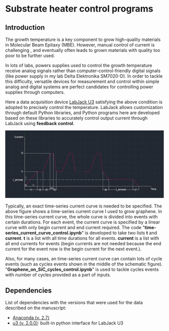# Substrate heater control programs
## Introduction
The growth temperature is a key component to grow high-quality materials in Molecular Beam Epitaxy (MBE). However, manual control of current is challenging , and eventually often leads to grown materials with quality too poor to be further used.

In lots of labs, powers supplies used to control the growth temperature receive analog signals rather than computer-control-friendly digital signals (like power supply in my lab Delta Elektronika SM7020-D). In order to tackle this difficulty, versatile devices for measurement and control within simple analog and digital systems are perfect candidates for controlling power supplies through computers.

Here a data acquisition device [LabJack U3](https://labjack.com/products/u3) satisfying the above condition is adopted to precisely control the temperature. LabJack allows customization through default Python libraries, and Python programs here are developed based on these libraries to accurately control output current through LabJack using **feedback control**.

![Graphene heater program time-series current curve](Graphene_heater_program_diagram.png)

Typically, an exact time-series current curve is needed to be specified. The above figure shows a time-series current curve I used to grow graphene. In this time-series current curve, the whole curve is divided into events with certain durations. For each event, the current curve is specified by a linear curve with only begin current and end current required. The code "**time-series_current_curve_control.ipynb**" is developed to take two lists **t** and **current**. **t** is a list with all time durations for all events. **current** is a list with all end currents for events (begin currents are not needed because the end current for the event now is the begin current for the next event.).

Also, for many cases, an time-series current curve can contain lots of cycle events (such as cycles events shown in the middle of the schematic figure). "**Graphene_on_SiC_cycles_control.ipynb**" is used to tackle cycles events with number of cycles provided as a part of inputs. 

## Dependencies
List of dependencies with the versions that were used for the data described on the manuscript:
* [Anaconda (v. 2.7)](https://www.anaconda.com/distribution/)
* [u3 (v. 2.0.0)](https://labjack.com/support/software/examples/ud/labjackpython): built-in python interface for LabJack U3
